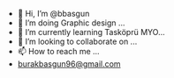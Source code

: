 - 👋 Hi, I’m @bbasgun
- 👀 I’m doing Graphic design ...
- 🌱 I’m currently learning Tasköprü MYO...
- 💞️ I’m looking to collaborate on ...
- 📫 How to reach me ...
-   burakbasgun96@gmail.com
<!---
bbasgun/bbasgun is a ✨ special ✨ repository because its `README.md` (this file) appears on your GitHub profile.
You can click the Preview link to take a look at your changes.
--->
